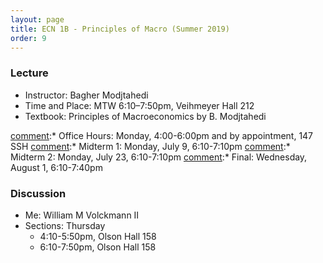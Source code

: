 ```yaml
---
layout: page
title: ECN 1B - Principles of Macro (Summer 2019)
order: 9
---
```


### Lecture
* Instructor: Bagher Modjtahedi
* Time and Place: MTW 6:10–7:50pm, Veihmeyer Hall 212
* Textbook: Principles of Macroeconomics by B. Modjtahedi

[comment]:* Office Hours: Monday, 4:00-6:00pm and by appointment, 147 SSH
[comment]:* Midterm 1: Monday, July 9, 6:10-7:10pm
[comment]:* Midterm 2: Monday, July 23, 6:10-7:10pm
[comment]:* Final: Wednesday, August 1, 6:10-7:40pm


### Discussion
* Me: William M Volckmann II
* Sections: Thursday
  * 4:10-5:50pm, Olson Hall 158
  * 6:10-7:50pm, Olson Hall 158

[comment]: <Office Hours: Tuesday 12-2pm, 116 SSH>
